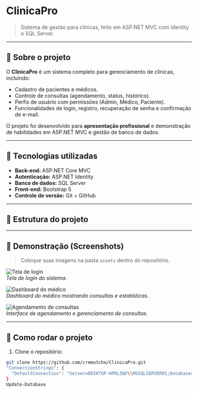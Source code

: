 # ClinicaPro
> Sistema de gestão para clínicas, feito em ASP.NET MVC com Identity e SQL Server.

---

## 🔹 Sobre o projeto
O **ClinicaPro** é um sistema completo para gerenciamento de clínicas, incluindo:
- Cadastro de pacientes e médicos.
- Controle de consultas (agendamento, status, histórico).
- Perfis de usuário com permissões (Admin, Médico, Paciente).
- Funcionalidades de login, registro, recuperação de senha e confirmação de e-mail.

O projeto foi desenvolvido para **apresentação profissional** e demonstração de habilidades em ASP.NET MVC e gestão de banco de dados.

---

## 🔹 Tecnologias utilizadas
- **Back-end:** ASP.NET Core MVC  
- **Autenticação:** ASP.NET Identity  
- **Banco de dados:** SQL Server  
- **Front-end:** Bootstrap 5  
- **Controle de versão:** Git + GitHub

---

## 🔹 Estrutura do projeto

---

## 🔹 Demonstração (Screenshots)

> Coloque suas imagens na pasta `assets` dentro do repositório.

![Tela de login](assets/login.png)  
*Tela de login do sistema.*

![Dashboard do médico](assets/dashboard.png)  
*Dashboard do médico mostrando consultas e estatísticas.*

![Agendamento de consultas](assets/consultas.png)  
*Interface de agendamento e gerenciamento de consultas.*

---

## 🔹 Como rodar o projeto
1. Clone o repositório:
```bash
git clone https://github.com/cremutcho/ClinicaPro.git
"ConnectionStrings": {
  "DefaultConnection": "Server=DESKTOP-HP0L5QF\\MSSQLSERVER01;Database=ClinicaDB;Trusted_Connection=True;TrustServerCertificate=True;"
}
Update-Database
